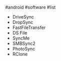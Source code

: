 #android #software #list 
- DriveSync
- DropSync
- FastFileTransfer
- DS File
- SyncMe
- SMBSync2
- PhotoSync
- RClone